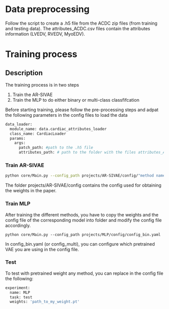 # Data preprocessing

Follow the script to create a .h5 file from the ACDC zip files (from training and testing data).
The attributes_ACDC.csv files contain the attributes information (LVEDV, RVEDV, MyoEDV).

# Training process

## Description

The training process is in two steps
1. Train the AR-SIVAE 
2. Train the MLP to do either binary or multi-class classfifcation 

Before starting training, please follow the pre-processing steps and adpat the following parameters in the config files to load the data

```bash
data_loader:
  module_name: data.cardiac_attributes_loader
  class_name: CardiacLoader
  params:
    args:
      patch_path: #path to the .h5 file
      attributes_path: # path to the folder with the files attributes_ACDC.csv and testing_attributes_ACDC.csv
```


### Train AR-SIVAE

   ```bash
   python core/Main.py --config_path projects/AR-SIVAE/config/"method names"/config.yaml
   ```
The folder projects/AR-SIVAE/config contains the config used for obtaining the weights in the paper. 

### Train MLP

After training the different methods, you have to copy the weights and the config file of the corresponding model into folder and modify the config file accordingly.
   ```bash:wq
   python core/Main.py --config_path projects/MLP/config/config_bin.yaml
   ```
In config_bin.yaml (or config_multi), you can configure which pretrained VAE you  are using in the config file.

### Test

To test with pretrained weight any method, you can replace in the config file the following:

```bash
experiment:
  name: MLP
  task: test
  weights: 'path_to_my_weight.pt'
```
